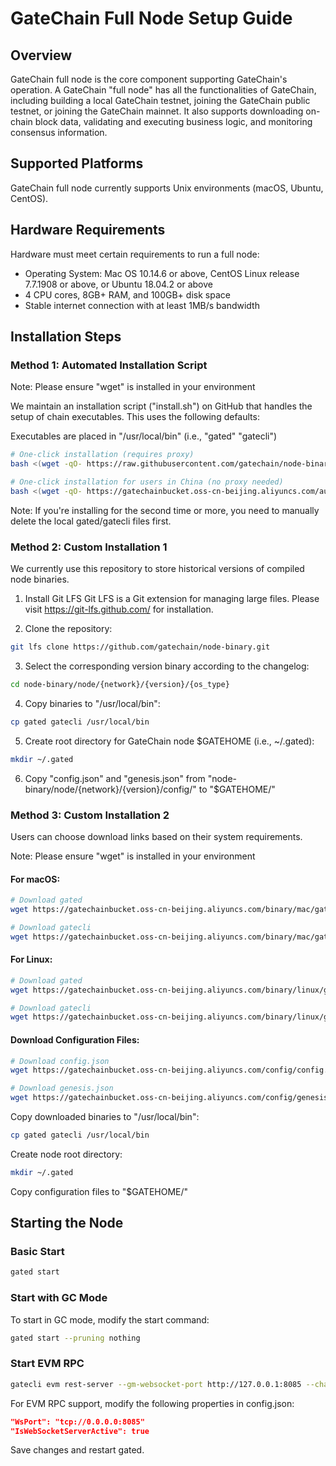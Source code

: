 # GateChain Full Node Setup Guide

## Overview
GateChain full node is the core component supporting GateChain's operation. A GateChain "full node" has all the functionalities of GateChain, including building a local GateChain testnet, joining the GateChain public testnet, or joining the GateChain mainnet. It also supports downloading on-chain block data, validating and executing business logic, and monitoring consensus information.

## Supported Platforms
GateChain full node currently supports Unix environments (macOS, Ubuntu, CentOS).

## Hardware Requirements
Hardware must meet certain requirements to run a full node:

- Operating System: Mac OS 10.14.6 or above, CentOS Linux release 7.7.1908 or above, or Ubuntu 18.04.2 or above
- 4 CPU cores, 8GB+ RAM, and 100GB+ disk space
- Stable internet connection with at least 1MB/s bandwidth

## Installation Steps

### Method 1: Automated Installation Script
Note: Please ensure "wget" is installed in your environment

We maintain an installation script ("install.sh") on GitHub that handles the setup of chain executables. This uses the following defaults:

Executables are placed in "/usr/local/bin" (i.e., "gated" "gatecli")

```bash
# One-click installation (requires proxy)
bash <(wget -qO- https://raw.githubusercontent.com/gatechain/node-binary/master/node/install.sh)

# One-click installation for users in China (no proxy needed)
bash <(wget -qO- https://gatechainbucket.oss-cn-beijing.aliyuncs.com/auto-install.sh)
```

Note: If you're installing for the second time or more, you need to manually delete the local gated/gatecli files first.

### Method 2: Custom Installation 1
We currently use this repository to store historical versions of compiled node binaries.

1. Install Git LFS
Git LFS is a Git extension for managing large files. Please visit https://git-lfs.github.com/ for installation.

2. Clone the repository:
```bash
git lfs clone https://github.com/gatechain/node-binary.git
```

3. Select the corresponding version binary according to the changelog:
```bash
cd node-binary/node/{network}/{version}/{os_type}
```

4. Copy binaries to "/usr/local/bin":
```bash
cp gated gatecli /usr/local/bin
```

5. Create root directory for GateChain node $GATEHOME (i.e., ~/.gated):
```bash
mkdir ~/.gated
```

6. Copy "config.json" and "genesis.json" from "node-binary/node/{network}/{version}/config/" to "$GATEHOME/"

### Method 3: Custom Installation 2
Users can choose download links based on their system requirements.

Note: Please ensure "wget" is installed in your environment

#### For macOS:
```bash
# Download gated
wget https://gatechainbucket.oss-cn-beijing.aliyuncs.com/binary/mac/gated

# Download gatecli
wget https://gatechainbucket.oss-cn-beijing.aliyuncs.com/binary/mac/gatecli
```

#### For Linux:
```bash
# Download gated
wget https://gatechainbucket.oss-cn-beijing.aliyuncs.com/binary/linux/gated

# Download gatecli
wget https://gatechainbucket.oss-cn-beijing.aliyuncs.com/binary/linux/gatecli
```

#### Download Configuration Files:
```bash
# Download config.json
wget https://gatechainbucket.oss-cn-beijing.aliyuncs.com/config/config.json

# Download genesis.json
wget https://gatechainbucket.oss-cn-beijing.aliyuncs.com/config/genesis.json
```

Copy downloaded binaries to "/usr/local/bin":
```bash
cp gated gatecli /usr/local/bin
```

Create node root directory:
```bash
mkdir ~/.gated
```

Copy configuration files to "$GATEHOME/"

## Starting the Node

### Basic Start
```bash
gated start
```

### Start with GC Mode
To start in GC mode, modify the start command:
```bash
gated start --pruning nothing
```

### Start EVM RPC
```bash
gatecli evm rest-server --gm-websocket-port http://127.0.0.1:8085 --chain-id mainnet --laddr tcp://0.0.0.0:6060 --rpc-api web3,eth,personal,net,debug
```

For EVM RPC support, modify the following properties in config.json:
```json
"WsPort": "tcp://0.0.0.0:8085"
"IsWebSocketServerActive": true
```
Save changes and restart gated.